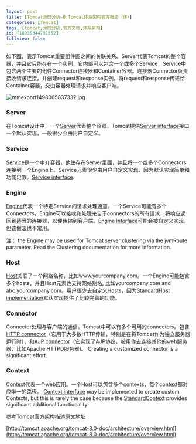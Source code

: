 ```yaml
---
layout: post
title: [Tomcat源码分析—6.Tomcat体系架构官方概述（译）]
categories: [Tomcat]
tags: [tomcat,源码分析,官方文档,体系架构]
id: [18935344791552]
fullview: false
---
```

如下图，表示Tomcat重要组件图之间的关联关系。Server代表Tomcat的整个容器，并且它只能存在一个实例，它内部可以包含一个或多个Service，Service中包含两个主要的组件Connector连接器和Container容器。连接器Connector负责接收请求连接，并创建request和response实例，将request和response传递给Container容器，交由容器处理请求并响应客户端。

![mmexport1498065837332.jpg](http://file.ctosb.com/upload/image/20170621/1498065853759056339.jpg "1498065853759056339.jpg")

### Server

在Tomcat设计中，一个[Server](http://tomcat.apache.org/tomcat-8.0-doc/config/server.html)代表整个容器。Tomcat提供[Server interface](http://tomcat.apache.org/tomcat-8.0-doc/api/org/apache/catalina/Server.html)接口一个默认实现，一般很少会由用户自定义。

### Service

[Service](http://tomcat.apache.org/tomcat-8.0-doc/config/service.html)是一个中介容器，他生存在Server里面，并且将一个或多个Connectors连接到一个Engine上。Service元素很少由用户自定义实现，因为默认实现简单和功能足够。[Service interface](http://tomcat.apache.org/tomcat-8.0-doc/api/org/apache/catalina/Service.html).

### Engine

[Engine](http://tomcat.apache.org/tomcat-8.0-doc/config/engine.html)代表一个特定Service的请求处理通道。一个Service可能有多个Connectors，Engine可以接收和处理来自于connectors的所有请求，将响应返回到适当的连接器，以便传输到客户端。[Engine interface](http://tomcat.apache.org/tomcat-8.0-doc/api/org/apache/catalina/Engine.html)可能会被自定义实现，但该做法也不常用。

注： the Engine may be used for Tomcat server clustering via the jvmRoute parameter. Read the Clustering documentation for more information.

### Host

[Host](http://tomcat.apache.org/tomcat-8.0-doc/config/host.html)关联了一个网络名称，比如www.yourcompany.com。一个Engine可能包含多个hosts，并且Host元素也支持网络别名, 比如yourcompany.com and abc.yourcompany.com。用户很少去自定义[Hosts](http://tomcat.apache.org/tomcat-8.0-doc/api/org/apache/catalina/Host.html)，因为[StandardHost implementation](http://tomcat.apache.org/tomcat-8.0-doc/api/org/apache/catalina/core/StandardHost.html)默认实现提供了比较完善的功能。

### Connector

Connector处理与客户端的通信。Tomcat中可以有多个可用的connectors。包含[HTTP connector](http://tomcat.apache.org/tomcat-8.0-doc/config/http.html)（它用于大多数HTTP传输，特别是在将Tomcat作为独立服务器运行时），和[AJP connector](http://tomcat.apache.org/tomcat-8.0-doc/config/ajp.html)（它实现了AJP协议，被用作去连接其他的web服务器，比如Apache HTTPD服务器)。 Creating a customized connector is a significant effort.

### Context

[Context](http://tomcat.apache.org/tomcat-8.0-doc/config/context.html)代表一个web应用。一个Host可以包含多个contexts，每个context都对应唯一的路径。 [Context interface](http://tomcat.apache.org/tomcat-8.0-doc/api/org/apache/catalina/Context.html) may be implemented to create custom Contexts, but this is rarely the case because the [StandardContext](http://tomcat.apache.org/tomcat-8.0-doc/api/org/apache/catalina/core/StandardContext.html) provides significant additional functionality.

参考Tomcat官方架构描述原文地址

[http://tomcat.apache.org/tomcat-8.0-doc/architecture/overview.html](http://tomcat.apache.org/tomcat-8.0-doc/architecture/overview.html)
